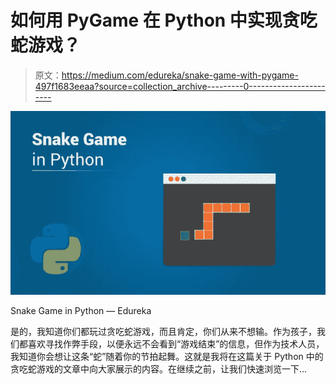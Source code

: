 # 如何用 PyGame 在 Python 中实现贪吃蛇游戏？

> 原文：<https://medium.com/edureka/snake-game-with-pygame-497f1683eeaa?source=collection_archive---------0----------------------->

![](img/c06b961150e61c995379d818c7fddc0d.png)

Snake Game in Python — Edureka

是的，我知道你们都玩过贪吃蛇游戏，而且肯定，你们从来不想输。作为孩子，我们都喜欢寻找作弊手段，以便永远不会看到“游戏结束”的信息，但作为技术人员，我知道你会想让这条“蛇”随着你的节拍起舞。这就是我将在这篇关于 Python 中的贪吃蛇游戏的文章中向大家展示的内容。在继续之前，让我们快速浏览一下…